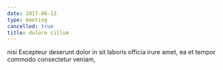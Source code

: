 ```yaml
---
date: 2017-06-13
type: meeting
cancelled: true
title: dolore cillum
---
```

nisi Excepteur deserunt dolor in sit laboris officia irure amet, ea et tempor commodo consectetur veniam,